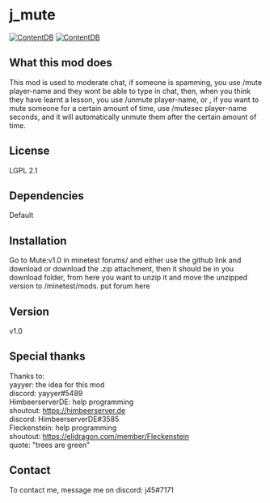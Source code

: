 # j_mute



[![ContentDB](https://content.minetest.net/packages/j45/j_mute/shields/title/)](https://content.minetest.net/packages/j45/j_mute/)
[![ContentDB](https://content.minetest.net/packages/j45/j_mute/shields/downloads/)](https://content.minetest.net/packages/j45/j_mute/)

## What this mod does
This mod is used to moderate chat, if someone is spamming, you use /mute player-name and they wont be able to type in chat, then, when you think they have learnt a lesson, you use /unmute player-name, or , if you want to mute someone for a certain amount of time, use /mutesec player-name seconds, and it will automatically unmute them after the certain amount of time.

## License
LGPL 2.1

## Dependencies
Default

## Installation
Go to Mute:v1.0 in minetest forums\/ and either use the github link and download or download the .zip attachment, then it should be in you download folder, from here you want to unzip it and move the unzipped version to /minetest/mods.
put forum here

## Version
v1.0

## Special thanks
Thanks to:<br />
yayyer: the idea for this mod<br />
discord: yayyer#5489<br />
HimbeerserverDE: help programming<br />
shoutout: https://himbeerserver.de<br />
discord: HimbeerserverDE#3585<br />
Fleckenstein: help programming<br />
shoutout: https://elidragon.com/member/Fleckenstein<br />
quote: "trees are green"<br />

## Contact
To contact me, message me on discord: j45#7171
